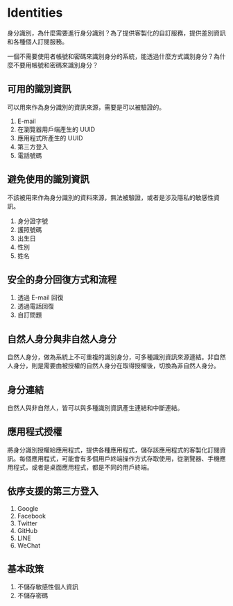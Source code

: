 # Identities

身分識別，為什麼需要進行身分識別？為了提供客製化的自訂服務，提供差別資訊和各種個人訂閱服務。

一個不需要使用者帳號和密碼來識別身分的系統，能透過什麼方式識別身分？為什麼不要用帳號和密碼來識別身分？

## 可用的識別資訊

可以用來作為身分識別的資訊來源，需要是可以被驗證的。

1. E-mail
2. 在瀏覽器用戶端產生的 UUID
3. 應用程式所產生的 UUID
4. 第三方登入
5. 電話號碼

## 避免使用的識別資訊

不該被用來作為身分識別的資料來源，無法被驗證，或者是涉及隱私的敏感性資訊。

1. 身分證字號
2. 護照號碼
3. 出生日
4. 性別
5. 姓名

## 安全的身分回復方式和流程

1. 透過 E-mail 回復
2. 透過電話回復
3. 自訂問題

## 自然人身分與非自然人身分

自然人身分，做為系統上不可重複的識別身分，可多種識別資訊來源連結。非自然人身分，則是需要由被授權的自然人身分在取得授權後，切換為非自然人身分。

## 身分連結

自然人與非自然人，皆可以與多種識別資訊產生連結和中斷連結。

## 應用程式授權

將身分識別授權給應用程式，提供各種應用程式，儲存該應用程式的客製化訂閱資訊。每個應用程式，可能會有多個用戶終端操作方式存取使用，從瀏覽器、手機應用程式，或者是桌面應用程式，都是不同的用戶終端。

## 依序支援的第三方登入

1. Google
2. Facebook
3. Twitter
4. GitHub
5. LINE
6. WeChat

## 基本政策

1. 不儲存敏感性個人資訊
2. 不儲存密碼